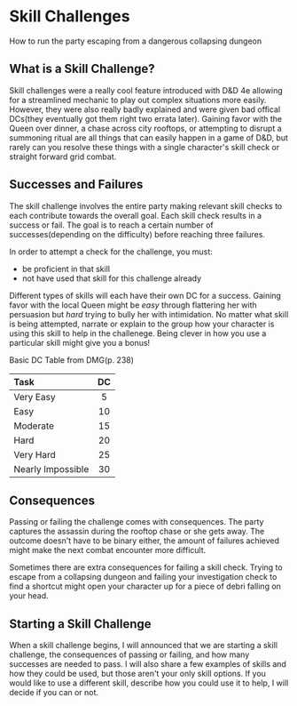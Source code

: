 Skill Challenges
======
How to run the party escaping from a dangerous collapsing dungeon

## What is a Skill Challenge?
Skill challenges were a really cool feature introduced with D&D 4e allowing for a streamlined mechanic to play out complex situations more easily. However, they were also really badly explained and were given bad offical DCs(they eventually got them right two errata later). Gaining favor with the Queen over dinner, a chase across city rooftops, or attempting to disrupt a summoning ritual are all things that can easily happen in a game of D&D, but rarely can you resolve these things with a single character's skill check or straight forward grid combat. 

## Successes and Failures
The skill challenge involves the entire party making relevant skill checks to each contribute towards the overall goal. Each skill check results in a success or fail. The goal is to reach a certain number of successes(depending on the difficulty) before reaching three failures.

In order to attempt a check for the challenge, you must:

* be proficient in that skill
* not have used that skill for this challenge already

Different types of skills will each have their own DC for a success. Gaining favor with the local Queen might be *easy* through flattering her with persuasion but *hard* trying to bully her with intimidation. No matter what skill is being attempted, narrate or explain to the group how your character is using this skill to help in the challenege. Being clever in how you use a particular skill might give you a bonus!

Basic DC Table from DMG(p. 238)

| Task | DC |
|:-----|:--:|
| Very Easy | 5 |
| Easy | 10 |
| Moderate | 15 |
| Hard | 20 |
| Very Hard | 25 |
| Nearly Impossible | 30 |

## Consequences
Passing or failing the challenge comes with consequences. The party captures the assassin during the rooftop chase or she gets away. The outcome doesn't have to be binary either, the amount of failures achieved might make the next combat encounter more difficult.

Sometimes there are extra consequences for failing a skill check. Trying to escape from a collapsing dungeon and failing your investigation check to find a shortcut might open your character up for a piece of debri falling on your head.

## Starting a Skill Challenge
When a skill challenge begins, I will announced that we are starting a skill challenge, the consequences of passing or failing, and how many successes are needed to pass. I will also share a few examples of skills and how they could be used, but those aren't your only skill options. If you would like to use a different skill, describe how you could use it to help, I will decide if you can or not.
